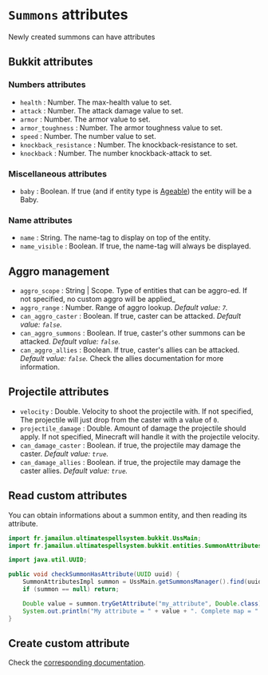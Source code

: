 # `Summons` attributes

Newly created summons can have attributes

## Bukkit attributes

### Numbers attributes

- `health` : Number. The max-health value to set.
- `attack` : Number. The attack damage value to set.
- `armor` : Number. The armor value to set.
- `armor_toughness` : Number. The armor toughness value to set.
- `speed` : Number. The number value to set.
- `knockback_resistance` : Number. The knockback-resistance to set.
- `knockback` : Number. The number knockback-attack to set.

### Miscellaneous attributes

- `baby` : Boolean. If true (and if entity type is [Ageable](https://jd.papermc.io/paper/1.21.3/org/bukkit/block/data/Ageable.html)) the entity will be a Baby.

### Name attributes

- `name` : String. The name-tag to display on top of the entity.
- `name_visible` : Boolean. If true, the name-tag will always be displayed.

## Aggro management

- `aggro_scope` : String | Scope. Type of entities that can be aggro-ed. If not specified, no custom aggro will be applied_
- `aggro_range` : Number. Range of aggro lookup. _Default value: `7`._
- `can_aggro_caster` : Boolean. If true, caster can be attacked. _Default value: `false`._
- `can_aggro_summons` : Boolean. If true, caster's other summons can be attacked. _Default value: `false`._
- `can_aggro_allies` : Boolean. If true, caster's allies can be attacked. _Default value: `false`._ Check the allies documentation for more information.

## Projectile attributes

- `velocity` : Double. Velocity to shoot the projectile with. If not specified, The projectile will just drop from the caster with a value of `0`.
- `projectile_damage` : Double. Amount of damage the projectile should apply. If not specified, Minecraft will handle it with the projectile velocity.
- `can_damage_caster` : Boolean. if true, the projectile may damage the caster. _Default value: `true`._
- `can_damage_allies` : Boolean. if true, the projectile may damage the caster allies. _Default value: `true`._

## Read custom attributes

You can obtain informations about a summon entity, and then reading its attribute.

```java
import fr.jamailun.ultimatespellsystem.bukkit.UssMain;
import fr.jamailun.ultimatespellsystem.bukkit.entities.SummonAttributesImpl;

import java.util.UUID;

public void checkSummonHasAttribute(UUID uuid) {
    SummonAttributesImpl summon = UssMain.getSummonsManager().find(uuid).orElse(null);
    if (summon == null) return;

    Double value = summon.tryGetAttribute("my_attribute", Double.class);
    System.out.println("My attribute = " + value + ". Complete map = " + summon.getAttributes());
}
```

## Create custom attribute

Check the [corresponding documentation](/documentation/registries/how_to_register.md#register-a-custom-summon-attribute).
